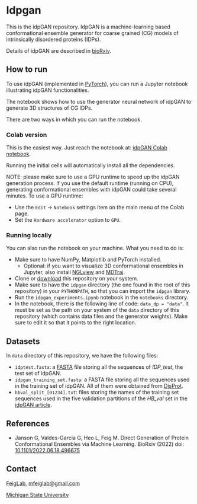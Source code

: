 # Idpgan

This is the idpGAN repository. IdpGAN is a machine-learning based conformational ensemble generator for coarse grained (CG) models of intrinsically disordered proteins (IDPs).

Details of idpGAN are described in [bioRxiv](https://www.biorxiv.org/content/10.1101/2022.06.18.496675v1).

## How to run

To use idpGAN (implemented in [PyTorch](https://pytorch.org)), you can run a Jupyter notebook illustrating idpGAN functionalities.

The notebook shows how to use the generator neural network of idpGAN to generate 3D structures of CG IDPs.

There are two ways in which you can run the notebook.

### Colab version

This is the easiest way. Just reach the notebook at: [idpGAN Colab notebook](https://colab.research.google.com/github/feiglab/idpgan/blob/main/notebooks/idpgan_experiments.ipynb).

Running the initial cells will automatically install all the dependencies.

NOTE: please make sure to use a GPU runtime to speed up the idpGAN generation process. If you use the default runtime (running on CPU), generating conformational ensembles with idpGAN could take several minutes. To use a GPU runtime:
  - Use the `Edit` -> `Notebook` settings item on the main menu of the Colab page.
  - Set the `Hardware accelerator` option to `GPU`.

### Running locally

You can also run the notebook on your machine. What you need to do is:
  - Make sure to have NumPy, Matplotlib and PyTorch installed.
    - Optional: if you want to visualize 3D conformational ensembles in Jupyter, also install [NGLview](https://github.com/nglviewer/nglview) and [MDTraj](https://github.com/mdtraj/mdtraj).
  - Clone or [download](https://github.com/feiglab/idpgan/archive/refs/heads/main.zip) this repository on your system.
  - Make sure to have the `idpgan` directory (the one found in the root of this repository) in your `PYTHONPATH`, so that you can import the `idpgan` library.
  - Run the `idpgan_experiments.ipynb` notebook in the `notebooks` directory.
  - In the notebook, there is the following line of code: `data_dp = "data"`. It must be set as the path on your system of the `data` directory of this repository (which contains data files and the generator weights). Make sure to edit it so that it points to the right location.

## Datasets

In `data` directory of this repository, we have the following files:
  - `idptest.fasta`: a [FASTA](https://en.wikipedia.org/wiki/FASTA_format) file storing all the sequences of *IDP_test*, the test set of idpGAN.
  - `idpgan_training_set.fasta`: a FASTA file storing all the sequences used in the training set of idpGAN. All of them were obtained from [DisProt](https://disprot.org).
  - `hbval_split_[01234].txt`: files storing the names of the training set sequences used in the five validation partitions of the *HB_val* set in the [idpGAN article](https://www.biorxiv.org/content/10.1101/2022.06.18.496675v1).
  
## References

- Janson G, Valdes-Garcia G, Heo L, Feig M. Direct Generation of Protein Conformational Ensembles via Machine Learning.
BioRxiv (2022) doi: [10.1101/2022.06.18.496675](https://www.biorxiv.org/content/10.1101/2022.06.18.496675v1.article-info)


## Contact

[FeigLab](https://feig.bch.msu.edu), mfeiglab@gmail.com

[Michigan State University](https://msu.edu)

